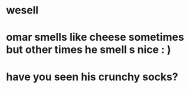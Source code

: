 # wesell

# omar smells like cheese sometimes but other times he smell s nice : )

# have you seen his crunchy socks?

